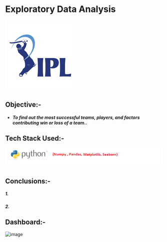 # Exploratory Data Analysis
![image](https://github.com/gauraishwarya/Project-Images/blob/main/IPL%20EDA%202.png?raw=true)



## Objective:-
- ##### To find out the most successful teams, players, and factors contributing win or loss of a team..
## Tech Stack Used:-
![Techstack](https://github.com/gauraishwarya/Project-Images/blob/main/IPL%20EDA.png?raw=true)
## Conclusions:-
##### 1. 
##### 2. 
## Dashboard:-
![image]()
